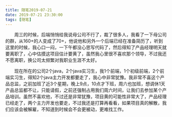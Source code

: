 ```yaml
---
title: 随笔2019-07-21
date: 2019-07-21 23:30:00
tags: [随笔]
---
```


　　周三的时候，后端悄悄给我说母公司不行了，裁了很多人，我看了一下母公司的群，从160+的人变成了70+，他说他和另外一个后端已经在准备简历了，听到这里的时候，我心口一闷，一下午都没心思写代码了，然后得知了产品经理明天就要离职了，心中估摸这项目估计要黄了，虽然我心里很不喜欢那个领导，不过我还不愿离职，换公司太频繁对我职业生涯不太好。

　　现在所在的公司2个java，2个java实习生，我1个前端，1个初级前端，2个前端实习生，得知2个java主力开发都要走了，我心中非常犹豫。我非常不喜这个产品总监，之前加班了近3个星期，晚上9点，10点才下班，周六也加班，想调休1天产品总监都不让，只能请假，之前还强制占用我们周六时间，让我们去参加某个产品培训。虽然不喜欢他，不过还是非常犹豫，项目黄的可能性非常大了，产品经理已经走了，两个主力开发也要走，不过我还是打算再看看，如果项目真的解散，我们应该会被解雇，不知道到时候会不会更被动，更难找工作。